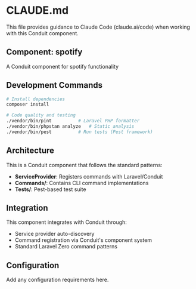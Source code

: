 # CLAUDE.md

This file provides guidance to Claude Code (claude.ai/code) when working with this Conduit component.

## Component: spotify

A Conduit component for spotify functionality

## Development Commands

```bash
# Install dependencies
composer install

# Code quality and testing
./vendor/bin/pint          # Laravel PHP formatter
./vendor/bin/phpstan analyze   # Static analysis  
./vendor/bin/pest          # Run tests (Pest framework)
```

## Architecture

This is a Conduit component that follows the standard patterns:
- **ServiceProvider**: Registers commands with Laravel/Conduit
- **Commands/**: Contains CLI command implementations
- **Tests/**: Pest-based test suite

## Integration

This component integrates with Conduit through:
- Service provider auto-discovery
- Command registration via Conduit's component system
- Standard Laravel Zero command patterns

## Configuration

Add any configuration requirements here.